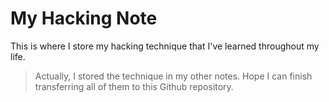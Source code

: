 # My Hacking Note

This is where I store my hacking technique that I've learned throughout my life.

> Actually, I stored the technique in my other notes. Hope I can finish transferring all of them to this Github repository.


